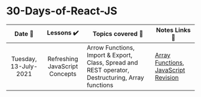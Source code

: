 # 30-Days-of-React-JS

|Date 📅 |Lessons ✔️|Topics covered 📔|Notes Links 🔗|
|:-------------------:|:----------------:|--------------------|--------------------|
|Tuesday, 13-July-2021 | Refreshing JavaScript Concepts |Arrow Functions, Import & Export, Class, Spread and REST operator, Destructuring, Array functions | [Array Functions](https://developer.mozilla.org/en-US/docs/Web/JavaScript/Reference/Global_Objects/Array), [JavaScript Revision](https://codepen.io/shubsuman/pen/wvdgvrQ)| 
